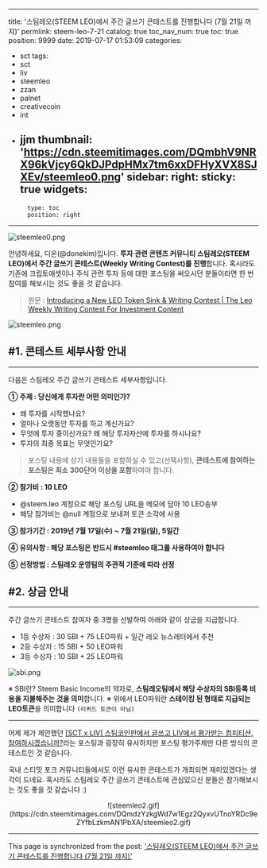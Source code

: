
---
title: '스팀레오(STEEM LEO)에서 주간 글쓰기 콘테스트를 진행합니다 (7월 21일 까지)'
permlink: steem-leo-7-21
catalog: true
toc_nav_num: true
toc: true
position: 9999
date: 2019-07-17 01:53:09
categories:
- sct
tags:
- sct
- liv
- steemleo
- zzan
- palnet
- creativecoin
- int
- jjm
thumbnail: 'https://cdn.steemitimages.com/DQmbhV9NRX96kVjcy6QkDJPdpHMx7tm6xxDFHyXVX8SJXEv/steemleo0.png'
sidebar:
    right:
        sticky: true
widgets:
    -
        type: toc
        position: right
---


![steemleo0.png](https://cdn.steemitimages.com/DQmbhV9NRX96kVjcy6QkDJPdpHMx7tm6xxDFHyXVX8SJXEv/steemleo0.png)

안녕하세요, 디온(@donekim)입니다. **투자 관련 콘텐츠 커뮤니티 스팀레오(STEEM LEO)에서 주간 글쓰기 콘테스트(Weekly Writing Contest)를 진행**합니다. 혹시라도 기존에 크립토애셋이나 주식 관련 투자 등에 대한 포스팅을 써오시던 분들이라면 한 번 참여를 해보시는 것도 좋을 것 같습니다. 

> 원문 : [Introducing a New LEO Token Sink & Writing Contest | The Leo Weekly Writing Contest For Investment Content](https://www.steemcoinpan.com/steemleo/@steem.leo/introducing-a-new-leo-token-sink-and-writing-contest-or-the-leo-weekly-writing-contest-for-investment-content)

![steemleo.png](https://cdn.steemitimages.com/DQmSBKwFKCSAVF5ipWkNxJr28LUSz4vKDhfdNqWdAsaEw1x/steemleo.png)


## #1. 콘테스트 세부사항 안내
---

다음은 스팀레오 주간 글쓰기 콘테스트 세부사항입니다.

**① 주제 : 당신에게 투자란 어떤 의미인가?**

- 왜 투자를 시작했나요?
- 얼마나 오랫동안 투자를 하고 계신가요?
- 무엇에 투자 중이신가요? 왜 해당 투자자산에 투자를 하시나요?
- 투자의 최종 목표는 무엇인가요?

> 포스팅 내용에 상기 내용들을 포함하실 수 있고(선택사항), **콘테스트에 참여하는 포스팅은 최소 300단어 이상을 포함**하여야 합니다. 

**② 참가비 : 10 LEO**
- @steem.leo 계정으로 해당 포스팅 URL을 메모에 담아 10 LEO송부
- 해당 참가비는 @null 계정으로 보내져 토큰 소각에 사용

**③ 참가기간 : 2019년 7월 17일(수) ~ 7월 21일(일), 5일간**

**④ 유의사항 : 해당 포스팅은 반드시 #steemleo 태그를 사용하여야 합니다**

**⑤ 선정방법 : 스팀레오 운영팀의 주관적 기준에 따라 선정**


## #2. 상금 안내
---

주간 글쓰기 콘테스트 참여자 중 3명을 선발하여 아래와 같이 상금을 지급합니다.

- 1등 수상자 : 30 SBI + 75 LEO파워 + 일간 레오 뉴스레터에서 추천
- 2등 수상자 : 15 SBI + 50 LEO파워
- 3등 수상자 : 10 SBI + 25 LEO파워

![sbi.png](https://cdn.steemitimages.com/DQmWgS6vZxw3ficeKf1tHpx6oeCbJDBy7NC2HXhyggDeRjn/sbi.png)

※ SBI란? Steem Basic Income의 약자로, **스팀레오팀에서 해당 수상자의 SBI등록 비용을 지불해주는 것을 의미**합니다. 
※ 위에서 LEO파워란 **스테이킹 된 형태로 지급되는 LEO토큰**을 의미합니다 `(리퀴드 토큰이 아님)`


---

어제 제가 제안했던 [[SCT x LIV] 스팀코인판에서 글쓰고 LIV에서 평가받는 컴피티션, 참여하시겠습니까?](https://www.steemcoinpan.com/sct/@donekim/sct-x-liv-liv)라는 포스팅과 굉장히 유사하지만 포스팅 평가주체만 다른 방식의 콘테스트인 것 같습니다. 

국내 스티밋 포크 커뮤니티들에서도 이런 유사한 콘테스트가 개최되면 재미있겠다는 생각이 드네요. 혹시라도 스팀레오 주간 글쓰기 콘테스트에 관심있으신 분들은 참가해보시는 것도 좋을 것 같습니다 :)

<center>![steemleo2.gif](https://cdn.steemitimages.com/DQmdzYzkgWd7w1Egz2QyxvUTnoYRDc9eZYfbLzkmAN1PbXA/steemleo2.gif)</center>

- - -

This page is synchronized from the post: ['스팀레오(STEEM LEO)에서 주간 글쓰기 콘테스트를 진행합니다 (7월 21일 까지)'](https://steemit.com/@donekim/steem-leo-7-21)
